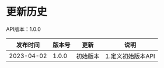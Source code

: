 # 更新历史 #

API版本：1.0.0

| 发布时间       |版本号|更新| 说明          |
|------------|---|---|-------------|
| 2023-04-02 |1.0.0|初始版本| 1.定义初始版本API |
